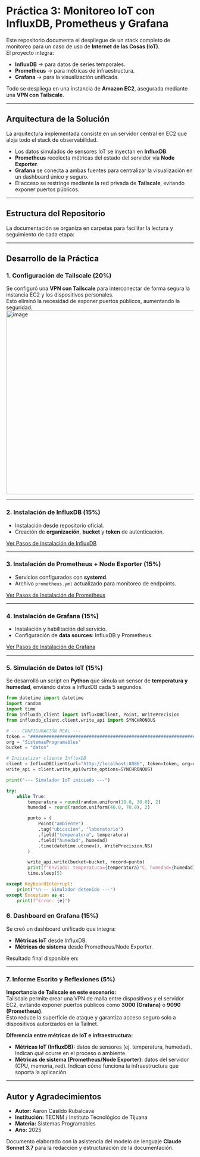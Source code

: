 # Práctica 3: Monitoreo IoT con InfluxDB, Prometheus y Grafana  

Este repositorio documenta el despliegue de un stack completo de monitoreo para un caso de uso de **Internet de las Cosas (IoT)**.  
El proyecto integra:  

- **InfluxDB** → para datos de series temporales.  
- **Prometheus** → para métricas de infraestructura.  
- **Grafana** → para la visualización unificada.  

Todo se despliega en una instancia de **Amazon EC2**, asegurada mediante una **VPN con Tailscale**.  

---

## Arquitectura de la Solución  

La arquitectura implementada consiste en un servidor central en EC2 que aloja todo el stack de observabilidad.  

- Los datos simulados de sensores IoT se inyectan en **InfluxDB**.  
- **Prometheus** recolecta métricas del estado del servidor vía **Node Exporter**.  
- **Grafana** se conecta a ambas fuentes para centralizar la visualización en un dashboard único y seguro.  
- El acceso se restringe mediante la red privada de **Tailscale**, evitando exponer puertos públicos.  

---

## Estructura del Repositorio  

La documentación se organiza en carpetas para facilitar la lectura y seguimiento de cada etapa:  

---

## Desarrollo de la Práctica  

### 1. Configuración de Tailscale (20%)  
Se configuró una **VPN con Tailscale** para interconectar de forma segura la instancia EC2 y los dispositivos personales.  
Esto eliminó la necesidad de exponer puertos públicos, aumentando la seguridad.  
<img width="882" height="494" alt="image" src="https://github.com/user-attachments/assets/ff5ec348-cdf8-4538-b832-cfe797ad3a73" />

---

### 2. Instalación de InfluxDB (15%)  
- Instalación desde repositorio oficial.  
- Creación de **organización**, **bucket** y **token** de autenticación.  

[Ver Pasos de Instalación de InfluxDB](./influxDB/readme.md)  

---

### 3. Instalación de Prometheus + Node Exporter (15%)  
- Servicios configurados con **systemd**.  
- Archivo `prometheus.yml` actualizado para monitoreo de endpoints.  

[Ver Pasos de Instalación de Prometheus](./Prometheus/readme.md)  

---

### 4. Instalación de Grafana (15%)  
- Instalación y habilitación del servicio.  
- Configuración de **data sources**: InfluxDB y Prometheus.  

[Ver Pasos de Instalación de Grafana](./Grafana/readme.md)  

---

### 5. Simulación de Datos IoT (15%)  
Se desarrolló un script en **Python** que simula un sensor de **temperatura y humedad**, enviando datos a InfluxDB cada 5 segundos.  

```python
from datetime import datetime
import random
import time
from influxdb_client import InfluxDBClient, Point, WritePrecision
from influxdb_client.client.write_api import SYNCHRONOUS

# --- CONFIGURACIÓN REAL ---
token = "###########################################################################################"
org = "SistemasProgramables"
bucket = "datos"

# Inicializar cliente InfluxDB
client = InfluxDBClient(url="http://localhost:8086", token=token, org=org)
write_api = client.write_api(write_options=SYNCHRONOUS)

print("--- Simulador IoT iniciado ---")

try:
    while True:
        temperatura = round(random.uniform(18.0, 30.0), 2)
        humedad = round(random.uniform(40.0, 70.0), 2)

        punto = (
            Point("ambiente")
            .tag("ubicacion", "laboratorio")
            .field("temperatura", temperatura)
            .field("humedad", humedad)
            .time(datetime.utcnow(), WritePrecision.NS)
        )

        write_api.write(bucket=bucket, record=punto)
        print(f"Enviado: temperatura={temperatura}°C, humedad={humedad}%")
        time.sleep(5)

except KeyboardInterrupt:
    print("\n--- Simulador detenido ---")
except Exception as e:
    print(f"Error: {e}")
```
### 6. Dashboard en Grafana (15%)  
Se creó un dashboard unificado que integra:  

- **Métricas IoT** desde InfluxDB.  
- **Métricas de sistema** desde Prometheus/Node Exporter.  

Resultado final disponible en:

---

### 7. Informe Escrito y Reflexiones (5%)  

**Importancia de Tailscale en este escenario:**  
Tailscale permite crear una VPN de malla entre dispositivos y el servidor EC2, evitando exponer puertos públicos como **3000 (Grafana)** o **9090 (Prometheus)**.  
Esto reduce la superficie de ataque y garantiza acceso seguro solo a dispositivos autorizados en la Tailnet.  

**Diferencia entre métricas de IoT e infraestructura:**  

- **Métricas IoT (InfluxDB):** datos de sensores (ej. temperatura, humedad). Indican *qué* ocurre en el proceso o ambiente.  
- **Métricas de sistema (Prometheus/Node Exporter):** datos del servidor (CPU, memoria, red). Indican *cómo* funciona la infraestructura que soporta la aplicación.  

---

## Autor y Agradecimientos  

- **Autor:** Aaron Casildo Rubalcava  
- **Institución:** TECNM / Instituto Tecnológico de Tijuana  
- **Materia:** Sistemas Programables  
- **Año:** 2025  

Documento elaborado con la asistencia del modelo de lenguaje **Claude Sonnet 3.7** para la redacción y estructuración de la documentación.
